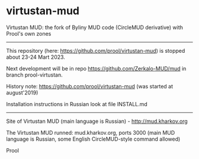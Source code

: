 virtustan-mud
=============

Virtustan MUD: the fork of Byliny MUD code (CircleMUD derivative) with Prool's own zones

---

This repository (here: https://github.com/prool/virtustan-mud) is stopped about 23-24 Mart 2023.

Next development will be in repo https://github.com/Zerkalo-MUD/mud in branch prool-virtustan.

History note: https://github.com/prool/virtustan-mud (was started at august'2019)

Installation instructions in Russian look at file INSTALL.md

---

Site of Virtustan MUD (main language is Russian) - http://mud.kharkov.org

The Virtustan MUD runned: mud.kharkov.org, ports 3000 (main MUD language is Russian, some English CircleMUD-style command allowed)

Prool
